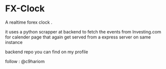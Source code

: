 # FX-Clock

A realtime forex clock . 

it uses a python scrapper at backend to fetch the events from Investing.com for calender page that again get served from a express server on same instance

backend repo you can find on my profile


follow : @c9hariom 